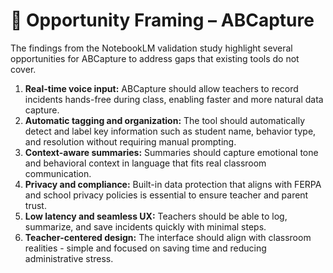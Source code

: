 # 🚀 Opportunity Framing – ABCapture

The findings from the NotebookLM validation study highlight several opportunities for ABCapture to address gaps that existing tools do not cover.  

1. **Real-time voice input:** ABCapture should allow teachers to record incidents hands-free during class, enabling faster and more natural data capture.  
2. **Automatic tagging and organization:** The tool should automatically detect and label key information such as student name, behavior type, and resolution without requiring manual prompting.  
3. **Context-aware summaries:** Summaries should capture emotional tone and behavioral context in language that fits real classroom communication.  
4. **Privacy and compliance:** Built-in data protection that aligns with FERPA and school privacy policies is essential to ensure teacher and parent trust.  
5. **Low latency and seamless UX:** Teachers should be able to log, summarize, and save incidents quickly with minimal steps.  
6. **Teacher-centered design:** The interface should align with classroom realities - simple and focused on saving time and reducing administrative stress.

